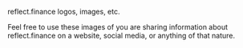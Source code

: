 reflect.finance logos, images, etc.

Feel free to use these images of you are sharing information about reflect.finance on a website, social media, or anything of that nature.
